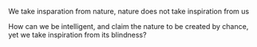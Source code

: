 We take insparation from nature, nature does not take inspiration from us

How can we be intelligent, and claim the nature to be created by chance, yet we take inspiration from its blindness?

